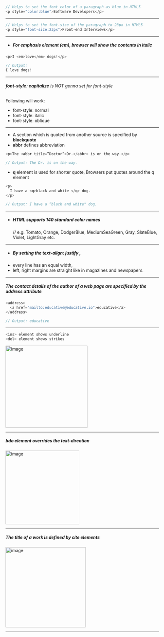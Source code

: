 ```js
// Helps to set the font color of a paragraph as blue in HTML5
<p style="color:blue">Software Developers</p>
```

---

```js
// Helps to set the font-size of the paragraph to 23px in HTML5
<p style="font-size:23px">Front-end Interviews</p>
```

---

- ##### For emphasis element (em), browser will show the contents in italic

```js
<p>I <em>love</em> dogs!</p>

// Output:
I love dogs!
```

---

###### <strong>font-style: capitalize</strong> is NOT gonna set for font-style

Following will work:

- font-style: normal
- font-style: italic
- font-style: oblique

---

- A section which is quoted from another source is specified by <strong>blockquote</strong>
- <strong>abbr</strong> defines abbreviation

```js
<p>The <abbr title=”Doctor”>Dr.</abbr> is on the way.</p>

// Output: The Dr. is on the way.
```

- <strong>q</strong> element is used for shorter quote, Browsers put quotes around the q element

```js
<p>
  I have a <q>black and white </q> dog.
</p>

// Output: I have a “black and white" dog.
```

---

- ##### HTML supports 140 standard color names
  // e.g. Tomato, Orange, DodgerBlue, MediumSeaGreen, Gray, SlateBlue, Violet, LightGray etc.

---

- ##### By setting the <strong>text-align: justify </strong>,
- every line has an equal width,
- left, right margins are straight like in magazines and newspapers.

---

##### The contact details of the author of a web page are specified by the <strong>address</strong> attribute

```js
<address>
  <a href="mailto:educative@educative.io">educative</a>
</address>

// Output: educative
```

---

```js
<ins> element shows underline
<del> element shows strikes
```

<img width="269" alt="image" src="https://user-images.githubusercontent.com/42731246/211640240-42691dcd-f376-4c12-98e1-7bbce4e43d5b.png">

---

##### <strong>bdo</strong> element overrides the text-direction

<img width="242" alt="image" src="https://user-images.githubusercontent.com/42731246/211640662-979bd5ad-b617-4828-b8c1-ea6c390ae926.png">

---

##### The title of a work is defined by <strong>cite</strong> elements

<img width="263" alt="image" src="https://user-images.githubusercontent.com/42731246/211640914-b2ba5ad1-a528-42bd-868a-4ff179e790f1.png">

---
